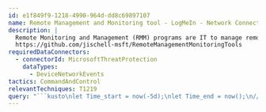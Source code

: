 ```yaml
---
id: e1f849f9-1218-4990-964d-dd8c69897107
name: Remote Management and Monitoring tool - LogMeIn - Network Connection
description: |
  Remote Monitoring and Management (RMM) programs are IT to manage remote endpoints. Attackers have begun to abuse these programs to persist or provide C2 channels.
  https://github.com/jischell-msft/RemoteManagementMonitoringTools
requiredDataConnectors:
  - connectorId: MicrosoftThreatProtection
    dataTypes:
      - DeviceNetworkEvents
tactics: CommandAndControl
relevantTechniques: T1219
query: "```kusto\nlet Time_start = now(-5d);\nlet Time_end = now();\n//\nDeviceNetworkEvents\n| where Timestamp between (Time_start..Time_end)\n| where RemoteUrl has_any (\n        'update-cdn.logmein.com',\n        'secure.logmein.com',\n        'update.logmein.com',\n        'logmeinrescue.com',\n        'logmeinrescue.eu',\n        'logmeinrescue-enterprise.com',\n        'logmeinrescue-enterprise.eu',\n        'remotelyanywhere.com',\n        'gotoassist.com',\n        'logmeininc.com',\n        'logme.in',\n        'getgo.com',\n        'goto.com',\n        'goto-rtc.com',\n        'gotomypc.com'\n    )\n    and InitiatingProcessVersionInfoCompanyName has_any ('LogMeIn', 'GoTo')\n| summarize FirstSeen=min(Timestamp), LastSeen=max(Timestamp), \n    Report=make_set(ReportId), Count=count() by DeviceId, DeviceName,\n    RemoteUrl \n```"
---
```


